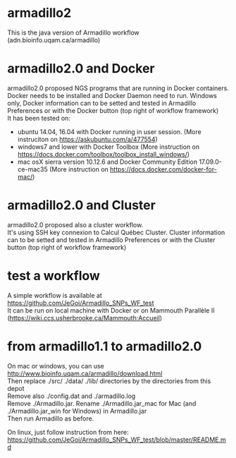 armadillo2
==========

This is the java version of Armadillo workflow (adn.bioinfo.uqam.ca/armadillo)

# armadillo2.0 and Docker 
armadillo2.0 proposed NGS programs that are running in Docker containers. \
Docker needs to be installed and Docker Daemon need to run. Windows only, Docker information can to be setted and tested in Armadillo Preferences or with the Docker button (top right of workflow framework) \
It has been tested on:
- ubuntu 14.04, 16.04 with Docker running in user session. (More instruciton on https://askubuntu.com/a/477554)
- windows7 and lower with Docker Toolbox (More instruction on https://docs.docker.com/toolbox/toolbox_install_windows/)
- mac osX sierra version 10.12.6 and Docker Community Edition 17.09.0-ce-mac35 (More instruction on https://docs.docker.com/docker-for-mac/)

# armadillo2.0 and Cluster
armadillo2.0 proposed also a cluster workflow. \
It's using SSH key connexion to Calcul Québec Cluster. Cluster information can to be setted and tested in Armadillo Preferences or with the Cluster button (top right of workflow framework)

# test a workflow
A simple workflow is available at https://github.com/JeGoi/Armadillo_SNPs_WF_test \
It can be run on local machine with Docker or on Mammouth Parallèle II (https://wiki.ccs.usherbrooke.ca/Mammouth:Accueil)

# from armadillo1.1 to armadillo2.0
On mac or windows, you can use http://www.bioinfo.uqam.ca/armadillo/download.html \
Then replace ./src/ ./data/ ./lib/ directories by the directories from this depot \
Remove also ./config.dat and ./armadillo.log \
Remove ./Armadillo.jar. Rename ./Armadillo.jar_mac for Mac (and ./Armadillo.jar_win for Windows) in Armadillo.jar \
Then run Armadillo as before.

On linux, just follow instruction from here: https://github.com/JeGoi/Armadillo_SNPs_WF_test/blob/master/README.md

